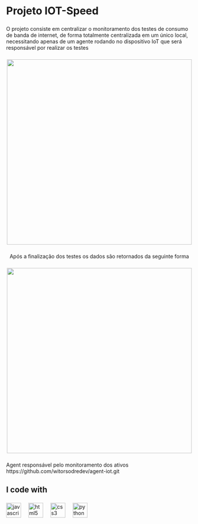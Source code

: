 <h1 align="left">Projeto IOT-Speed</h1>

###

<p align="left">O projeto consiste em centralizar o monitoramento dos testes de consumo de banda de internet, de forma totalmente centralizada em um único local, necessitando apenas de um agente rodando no dispositivo IoT que será responsável por realizar os testes</p>

###

<div align="center">
  <img height="500" src="https://github.com/user-attachments/assets/ec6b6c98-77d6-422b-afdc-39398d5a3c9f"  />
</div>

###

<p align="center">Após a finalização dos testes os dados são retornados da seguinte forma</p>

###

<div align="center">
  <img height="500" src="https://github.com/user-attachments/assets/ba723739-cd31-4cad-a64d-e28aa858a01d"  />
</div>

###

<p align="left">Agent responsável pelo monitoramento dos ativos <br>https://github.com/witorsodredev/agent-iot.git</p>

###

<h2 align="left">I code with</h2>

###

<div align="left">
  <img src="https://cdn.jsdelivr.net/gh/devicons/devicon/icons/javascript/javascript-original.svg" height="40" alt="javascript logo"  />
  <img width="12" />
  <img src="https://cdn.jsdelivr.net/gh/devicons/devicon/icons/html5/html5-original.svg" height="40" alt="html5 logo"  />
  <img width="12" />
  <img src="https://cdn.jsdelivr.net/gh/devicons/devicon/icons/css3/css3-original.svg" height="40" alt="css3 logo"  />
  <img width="12" />
  <img src="https://cdn.jsdelivr.net/gh/devicons/devicon/icons/python/python-original.svg" height="40" alt="python logo"  />
</div>

###
